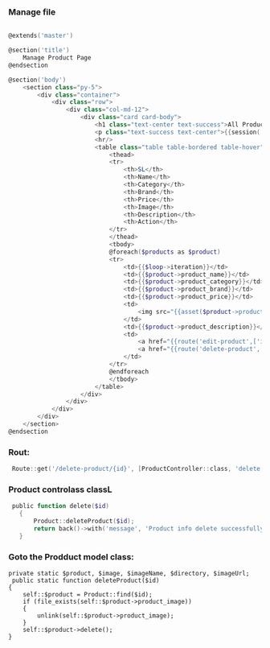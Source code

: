 ### Manage file
```  powershell

@extends('master')

@section('title')
    Manage Product Page
@endsection

@section('body')
    <section class="py-5">
        <div class="container">
            <div class="row">
                <div class="col-md-12">
                    <div class="card card-body">
                        <h1 class="text-center text-success">All Product Info</h1>
                        <p class="text-success text-center">{{session('message')}}</p>
                        <hr/>
                        <table class="table table-bordered table-hover">
                            <thead>
                            <tr>
                                <th>SL</th>
                                <th>Name</th>
                                <th>Category</th>
                                <th>Brand</th>
                                <th>Price</th>
                                <th>Image</th>
                                <th>Description</th>
                                <th>Action</th>
                            </tr>
                            </thead>
                            <tbody>
                            @foreach($products as $product)
                            <tr>
                                <td>{{$loop->iteration}}</td>
                                <td>{{$product->product_name}}</td>
                                <td>{{$product->product_category}}</td>
                                <td>{{$product->product_brand}}</td>
                                <td>{{$product->product_price}}</td>
                                <td>
                                    <img src="{{asset($product->product_image)}}" alt="" height="60" width="80"/>
                                </td>
                                <td>{{$product->product_description}}</td>
                                <td>
                                    <a href="{{route('edit-product',['id' => $product->id])}}" class="btn btn-success btn-sm">Edit</a>
                                    <a href="{{route('delete-product', ['id' => $product->id])}}" class="btn btn-danger btn-sm" onclick="return confirm('Are you sure to delete this');">Delete</a>
                                </td>
                            </tr>
                            @endforeach
                            </tbody>
                        </table>
                    </div>
                </div>
            </div>
        </div>
    </section>
@endsection
```
### Rout:
```powershell
 Route::get('/delete-product/{id}', [ProductController::class, 'delete'])->name('delete-product');
 ```
 
 ### Product controlass classL
 ```powershell
  public function delete($id)
    {
        Product::deleteProduct($id);
        return back()->with('message', 'Product info delete successfully.');
    }
   ```
   ### Goto the Prodduct model class:
    private static $product, $image, $imageName, $directory, $imageUrl;
     public static function deleteProduct($id)
    {
        self::$product = Product::find($id);
        if (file_exists(self::$product->product_image))
        {
            unlink(self::$product->product_image);
        }
        self::$product->delete();
    }
    
```


